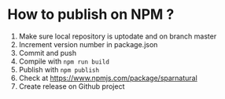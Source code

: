 # How to publish on NPM ?

1. Make sure local repository is uptodate and on branch master
2. Increment version number in package.json
3. Commit and push
4. Compile with `npm run build`
5. Publish with `npm publish`
6. Check at https://www.npmjs.com/package/sparnatural
7. Create release on Github project
